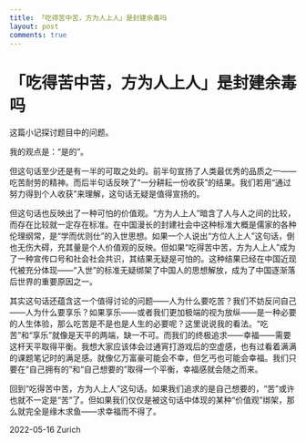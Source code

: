 ```yaml
---
title: 「吃得苦中苦，方为人上人」是封建余毒吗
layout: post
comments: true
---
```


# 「吃得苦中苦，方为人上人」是封建余毒吗

这篇小记探讨题目中的问题。

我的观点是：“是的”。

但这句话至少还是有一半的可取之处的。前半句宣扬了人类最优秀的品质之一——吃苦耐劳的精神。而后半句话反映了“一分耕耘一份收获”的结果。我们若用“通过努力得到个人收获”来理解，这句话无疑是值得宣扬的。

但这句话也反映出了一种可怕的价值观。“方为人上人”暗含了人与人之间的比较，而存在比较就一定存在标准。在中国漫长的封建社会中这种标准大概是儒家的各种伦理纲常，是“学而优则仕”的入世思想。如果一个人说出“方位人上人”这句话，倒也无伤大碍，充其量是个人价值观的反映。但如果“吃得苦中苦，方为人上人”成为了一种宣传口号和社会社会共识，其结果无疑是可怕的。这种结果已经在中国近现代被充分体现——“入世”的标准无疑绑架了中国人的思想解放，成为了中国逐渐落后世界的重要原因之一。

其实这句话还蕴含这一个值得讨论的问题——人为什么要吃苦？我们不妨反问自己——人为什么要享乐？如果享乐——或者我们更加极端的视为放纵——是一种必要的人生体验，那么吃苦是不是也是人生的必要呢？这里说说我的看法。“吃苦”和“享乐”就像是天平的两端，缺一不可。而我们的终极追求——幸福——需要这杆天平取得平衡。我想大家应该体会过通宵打游戏后的空虚感，也有过看着满满的课题笔记时的满足感。就像亿万富豪可能会不幸，但乞丐也可能会幸福。我们只要在“自己拥有的”和“自己想要的”取得一个平衡，幸福感就会随之而来。

回到“吃得苦中苦，方为人上人”这句话。如果我们追求的是自己想要的，“苦”或许也就不一定是“苦”了。但如果我们仅仅是被这句话中体现的某种“价值观”绑架，那么就完全是缘木求鱼——求幸福而不得了。

2022-05-16 Zurich
